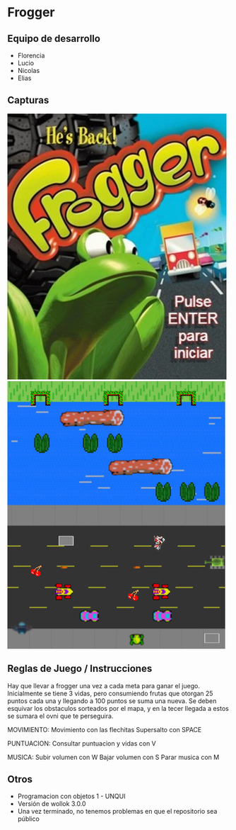 # Frogger

## Equipo de desarrollo

- Florencia
- Lucio
- Nicolas
- Elias

## Capturas

![FroggerPantalla](froggerfachero.jpg "Pantalla de carga")
![Frogger](captura.png "Captura del juego")


## Reglas de Juego / Instrucciones

Hay que llevar a frogger una vez a cada meta para ganar el juego. Inicialmente se tiene 3 vidas, pero consumiendo frutas que otorgan 25 puntos cada una y llegando a 100 puntos se suma una nueva.
Se deben esquivar los obstaculos sorteados por el mapa, y en la tecer llegada a estos se sumara el ovni que te perseguira.

MOVIMIENTO:
Movimiento con las flechitas
Supersalto con SPACE

PUNTUACION:
Consultar puntuacion y vidas con V

MUSICA:
Subir volumen con W
Bajar volumen con S
Parar musica con M

## Otros

- Programacion con objetos 1 - UNQUI
- Versión de wollok 3.0.0
- Una vez terminado, no tenemos problemas en que el repositorio sea público
